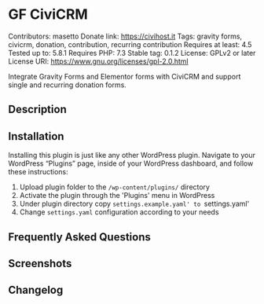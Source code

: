 # GF CiviCRM
Contributors: masetto
Donate link: https://civihost.it
Tags: gravity forms, civicrm, donation, contribution, recurring contribution
Requires at least: 4.5
Tested up to: 5.8.1
Requires PHP: 7.3
Stable tag: 0.1.2
License: GPLv2 or later
License URI: https://www.gnu.org/licenses/gpl-2.0.html

Integrate Gravity Forms and Elementor forms with CiviCRM and support single and recurring donation forms.

## Description


## Installation

Installing this plugin is just like any other WordPress plugin.
Navigate to your WordPress “Plugins” page, inside of your WordPress dashboard, and follow these instructions:

1. Upload plugin folder to the `/wp-content/plugins/` directory
1. Activate the plugin through the 'Plugins' menu in WordPress
1. Under plugin directory copy `settings.example.yaml' to `settings.yaml'
1. Change `settings.yaml` configuration according to your needs

## Frequently Asked Questions

## Screenshots

## Changelog
